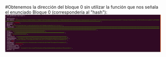 #Obtenemos la dirección del bloque 0 sin utilizar la función que nos señala el enunciado
Bloque 0 (correspondería al "hash"): 
![alt text](https://github.com/PedroCCBlck/Dise-o-y-desarrollo/blob/master/PEC1/bloque0.png "Bloque 0")

